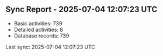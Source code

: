 ## Sync Report - 2025-07-04 12:07:23 UTC

- Basic activities: 739
- Detailed activities: 8
- Database records: 739

Last sync: 2025-07-04 12:07:23 UTC
